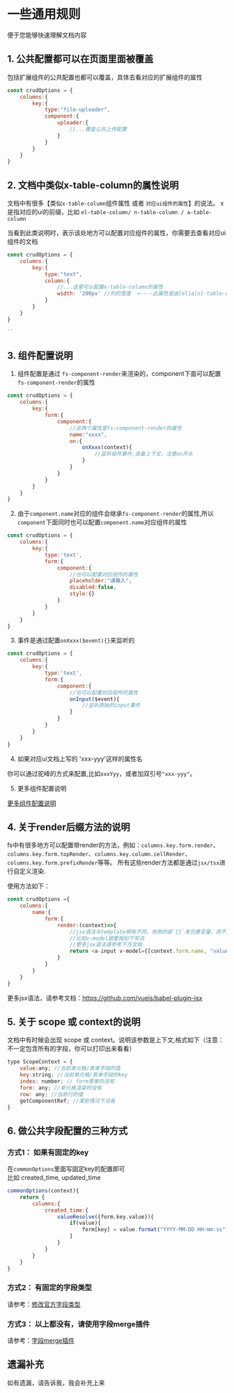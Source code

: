 # 一些通用规则
便于您能够快速理解文档内容

## 1. 公共配置都可以在页面里面被覆盖

包括扩展组件的公共配置也都可以覆盖，具体去看对应的扩展组件的属性
```js
const crudOptions = {
    columns:{
        key:{
            type:"file-uploader",
            component:{
                uploader:{
                    //...覆盖公共上传配置
                }
            }
        }
    }
}

```

## 2. 文档中类似x-table-column的属性说明
文档中有很多【类似`x-table-column`组件属性 或者 `对应ui组件的属性`】的说法。
x是指对应的ui的前缀，比如 `el-table-column/ n-table-column / a-table-column `

当看到此类说明时，表示该处地方可以配置对应组件的属性，你需要去查看对应ui组件的文档

```js
const crudOptions = {
    columns:{
        key:{
            type:"text",
            column:{
                //...这里可以配置x-table-column的属性
                width: '200px' //列的宽度  <----此属性是由[el|a|n]-table-column提供的
            }
        }
    }
}

``
```

## 3. 组件配置说明
1. 组件配置是通过 `fs-component-render`来渲染的，component下面可以配置`fs-component-render`的属性
```js
const crudOptions = {
    columns:{
        key:{
            form:{
                component:{
                    //这两个属性是fs-component-render的属性
                    name:"xxxx",
                    on:{
                        onXxxx(context){
                            //监听组件事件,具备上下文，注意on开头
                        }
                    }
                }
            }
        }
    }
}
```
2. 由于`component.name`对应的组件会继承`fs-component-render`的属性,所以`component`下面同时也可以配置`component.name`对应组件的属性
```js
const crudOptions = {
    columns:{
        key:{
            type:'text',
            form:{
                component:{
                    //也可以配置对应组件的属性
                    placeholder:"请输入",
                    disabled:false,
                    style:{}
                }
            }
        }
    }
}
```
3. 事件是通过配置`onXxxx($event){}`来监听的

```js
const crudOptions = {
    columns:{
        key:{
            type:'text',
            form:{
                component:{
                    //也可以配置对应组件的属性
                    onInput($event){
                        //监听原始的input事件
                    }
                }
            }
        }
    }
}
```

4. 如果对应ui文档上写的 'xxx-yyy'这样的属性名

你可以通过驼峰的方式来配置,比如`xxxYyy`，或者加双引号`"xxx-yyy"`。

5. 更多组件配置说明

[更多组件配置说明](../../api/common-options.md#component【组件配置】)

## 4. 关于render后缀方法的说明

fs中有很多地方可以配置带render的方法，例如：`columns.key.form.render`、`columns.key.form.topRender`、`columns.key.column.cellRender`、`columns.key.form.prefixRender`等等。
所有这些render方法都是通过`jsx/tsx`进行自定义渲染.

使用方法如下：
```js
const crudOptions ={
    columns:{
        name:{
            form:{
                render:(context)=>{
                    //jsx语法与template稍有不同，他用的是`{}`来包裹变量，而不是`{{}}`
                    //比如v-model就要按如下写法
                    //更多jsx语法请参考下方文档
                    return <a-input v-model={[context.form.name, "value"]} />    //<------注意这里的v-model写法
                }
            }
        }
    }
}
```

更多jsx语法，请参考文档：https://github.com/vuejs/babel-plugin-jsx


## 5. 关于 scope 或 context的说明
文档中有时候会出现 scope 或  context。说明该参数是上下文,格式如下（注意：不一定包含所有的字段，你可以打印出来看看）
```js
type ScopeContext = {
    value:any; //当前单元格/表单字段的值
    key:string; //当前单元格/表单字段的key
    index: number; // form表单内没有
    form: any; //单元格渲染时没有
    row: any; //当前行的值
    getComponentRef; //某些情况下没有
}
```

## 6. 做公共字段配置的三种方式

### 方式1： 如果有固定的key    

在`commonOptions`里面写固定key的配置即可    
比如 created_time, updated_time    

```js
commonOptions(context){
    return {
        columns:{
            created_time:{
                valueResolve({form,key,value}){
                    if(value){
                        form[key] = value.format("YYYY-MM-DD HH:mm:ss")
                    }
                }
            }
        }
    }
}

```
### 方式2： 有固定的字段类型
请参考：[修改官方字段类型](../advance/column-type.md#修改官方字段类型配置)

### 方式3： 以上都没有，请使用字段merge插件
请参考：[字段merge插件](../advance/column-type.md#字段merge插件)



## 遗漏补充
如有遗漏，请告诉我，我会补充上来



